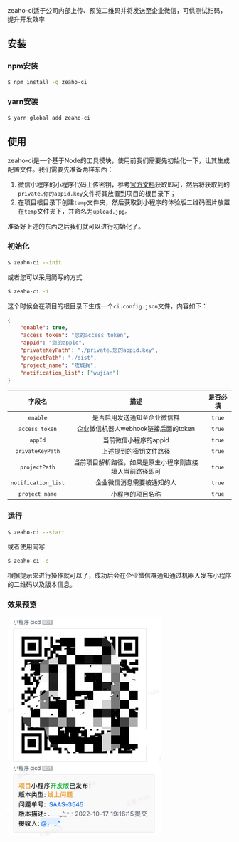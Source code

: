 zeaho-ci适于公司内部上传、预览二维码并将发送至企业微信，可供测试扫码，提升开发效率

## 安装

### npm安装

```bash
$ npm install -g zeaho-ci
```

### yarn安装

```bash
$ yarn global add zeaho-ci
```

## 使用

zeaho-ci是一个基于Node的工具模块，使用前我们需要先初始化一下，让其生成配置文件。我们需要先准备两样东西：

1. 微信小程序的小程序代码上传密钥，参考[官方文档](https://developers.weixin.qq.com/miniprogram/dev/devtools/ci.html#%E5%AF%86%E9%92%A5%E5%8F%8A-IP-%E7%99%BD%E5%90%8D%E5%8D%95%E9%85%8D%E7%BD%AE)获取即可，然后将获取到的`private.你的appid.key`文件将其放置到项目的根目录下；
2. 在项目根目录下创建`temp`文件夹，然后获取到小程序的体验版二维码图片放置在`temp`文件夹下，并命名为`upload.jpg`。

准备好上述的东西之后我们就可以进行初始化了。

### 初始化

```bash
$ zeaho-ci --init
```

或者您可以采用简写的方式

```bash
$ zeaho-ci -i
```

这个时候会在项目的根目录下生成一个`ci.config.json`文件，内容如下：

```json
{
    "enable": true,
    "access_token": "您的access_token",
    "appId": "您的appid",
    "privateKeyPath": "./private.您的appid.key",
    "projectPath": "./dist",
    "project_name": "攻城兵",
    "notification_list": ["wujian"]
}
```

|       字段名        |                           描述                           | 是否必填 |
| :-----------------: | :------------------------------------------------------: | :------: |
|      `enable`       |               是否启用发送通知至企业微信群               |  `true`  |
|   `access_token`    |           企业微信机器人webhook链接后面的token           |  `true`  |
|       `appId`       |                  当前微信小程序的appid                   |  `true`  |
|  `privateKeyPath`   |                  上述提到的密钥文件路径                  |  `true`  |
|    `projectPath`    | 当前项目解析路径，如果是原生小程序则直接填入当前路径即可 |  `true`  |
| `notification_list` |                企业微信消息需要被通知的人                |  `true`  |
|   `project_name`    |                     小程序的项目名称                     |  `true`  |

### 运行

```bash
$ zeaho-ci --start
```

或者使用简写

```bash
$ zeaho-ci -s
```

根据提示来进行操作就可以了，成功后会在企业微信群通知通过机器人发布小程序的二维码以及版本信息。

### 效果预览
![效果图](https://raw.githubusercontent.com/Indexsarrol/image/master/blogs/preview.png)
